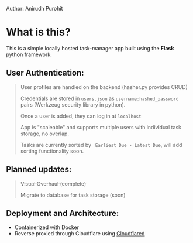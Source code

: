 Author: Anirudh Purohit

# What is this? 
This is a simple locally hosted task-manager app built using the **Flask** python framework.

## User Authentication: 
> User profiles are handled on the backend (hasher.py provides CRUD)
> 
> Credentials are stored in ``` users.json ``` as ```username:hashed_password``` pairs (Werkzeug security library in python).
> 
> Once a user is added, they can log in at ``` localhost ```
> 
> App is "scaleable" and supports multiple users with individual task storage, no overlap.
> 
> Tasks are currently sorted by ``` Earliest Due - Latest Due```, will add sorting functionality soon.

## Planned updates:
> ~~Visual Overhaul (complete)~~
> 
> Migrate to database for task storage (soon)


## Deployment and Architecture:

- Containerized with Docker
- Reverse proxied through Cloudflare using [Cloudflared](https://developers.cloudflare.com/cloudflare-one/connections/connect-networks/)


